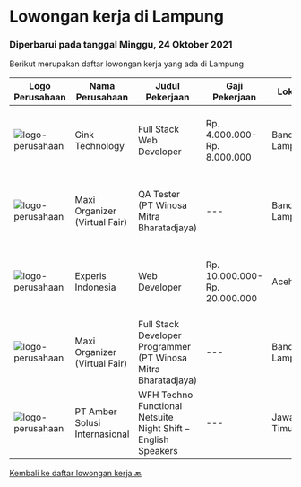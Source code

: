 
  # Lowongan kerja di Lampung

  ### Diperbarui pada tanggal Minggu, 24 Oktober 2021

  Berikut merupakan daftar lowongan kerja yang ada di Lampung

  |Logo Perusahaan | Nama Perusahaan | Judul Pekerjaan | Gaji Pekerjaan | Lokasi | Deskripsi | Tanggal diunggah | Pranala |
  | -------------- | --------------- | --------------- | --------- | --------- | -------------- | ------- | ----------- |
  |![logo-perusahaan](https://image-service-cdn.seek.com.au/7db9ae711c4d51b5f3a283b3c8d704bd9502124a/ee4dce1061f3f616224767ad58cb2fc751b8d2dc)|Gink Technology|Full Stack Web Developer|Rp. 4.000.000-Rp. 8.000.000|Bandar Lampung|Candidate must possess at least Bachelor's Degree in Engineering (Computer/Telecommunication), Computer Science/Information Technology, Computer...|Rabu, 20 Oktober 2021|https://www.jobstreet.co.id/id/job/full-stack-web-developer-3649036?token=0~6250a005-d4f2-4fe3-9065-01af958538cb&sectionRank=1&jobId=jobstreet-id-job-3649036|
|![logo-perusahaan](https://image-service-cdn.seek.com.au/b067e031fef8f19e5974349db7a066918b8286f3/ee4dce1061f3f616224767ad58cb2fc751b8d2dc)|Maxi Organizer (Virtual Fair)|QA Tester (PT Winosa Mitra Bharatadjaya)|---|Bandar Lampung|Qualifications : Graduated or Final year student (semester 5/6, Part time) / Diploma or Bachelor Degree in Computer Science / Information Technology...|Rabu, 06 Oktober 2021|https://www.jobstreet.co.id/id/job/qa-tester-pt-winosa-mitra-bharatadjaya-3649130?token=0~6250a005-d4f2-4fe3-9065-01af958538cb&sectionRank=2&jobId=jobstreet-id-job-3649130|
|![logo-perusahaan](https://image-service-cdn.seek.com.au/314ed38ba58cf54b5555f434a5bf338661292eb7/ee4dce1061f3f616224767ad58cb2fc751b8d2dc)|Experis Indonesia|Web Developer|Rp. 10.000.000-Rp. 20.000.000|Aceh|On behalf of our client, we are looking for a Web Developer with these following details: Responsibilities: Website and software application...|Rabu, 06 Oktober 2021|https://www.jobstreet.co.id/id/job/web-developer-3649693?token=0~6250a005-d4f2-4fe3-9065-01af958538cb&sectionRank=3&jobId=jobstreet-id-job-3649693|
|![logo-perusahaan](https://image-service-cdn.seek.com.au/b067e031fef8f19e5974349db7a066918b8286f3/ee4dce1061f3f616224767ad58cb2fc751b8d2dc)|Maxi Organizer (Virtual Fair)|Full Stack Developer Programmer (PT Winosa Mitra Bharatadjaya)|---|Bandar Lampung|Qualifications : Have at least 3 years of experience as a software developer Have at least 2 years of experience in PHP and Laravel Have a good...|Rabu, 06 Oktober 2021|https://www.jobstreet.co.id/id/job/full-stack-developer-programmer-pt-winosa-mitra-bharatadjaya-3649129?token=0~6250a005-d4f2-4fe3-9065-01af958538cb&sectionRank=4&jobId=jobstreet-id-job-3649129|
|![logo-perusahaan](https://us.123rf.com/450wm/pavelstasevich/pavelstasevich1811/pavelstasevich181101027/112815900-stock-vector-no-image-available-icon-flat-vector.jpg?ver=6)|PT Amber Solusi Internasional|WFH Techno Functional Netsuite Night Shift – English Speakers|---|Jawa Timur|WFH IT Support Night Shift – English SpeakersDuties and Responsibilities:  Supporting the business in IT area (application and data) Update pricing...|Rabu, 29 September 2021|https://www.jobstreet.co.id/id/job/wfh-techno-functional-netsuite-night-shift-english-speakers-3643356?token=0~6250a005-d4f2-4fe3-9065-01af958538cb&sectionRank=5&jobId=jobstreet-id-job-3643356|


  [Kembali ke daftar lowongan kerja 🔙](../README.md#daftar-lowongan-kerja)
  